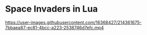 # Space Invaders in Lua

https://user-images.githubusercontent.com/16368427/214361675-7bbaea87-ec81-4bcc-a223-2538746d7efc.mp4

